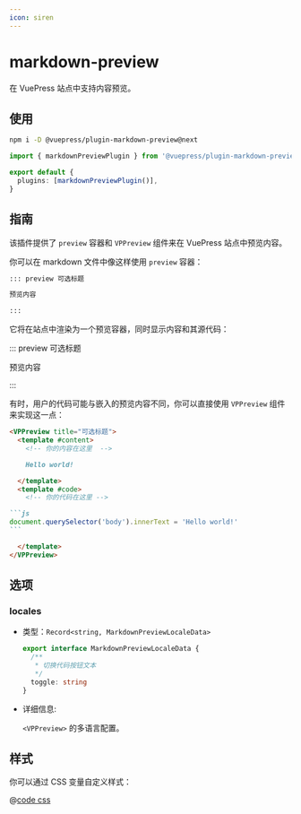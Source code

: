 ```yaml
---
icon: siren
---
```


# markdown-preview

<NpmBadge package="@vuepress/plugin-markdown-preview" />

在 VuePress 站点中支持内容预览。

## 使用

```bash
npm i -D @vuepress/plugin-markdown-preview@next
```

```ts title=".vuepress/config.ts"
import { markdownPreviewPlugin } from '@vuepress/plugin-markdown-preview'

export default {
  plugins: [markdownPreviewPlugin()],
}
```

## 指南

该插件提供了 `preview` 容器和 `VPPreview` 组件来在 VuePress 站点中预览内容。

你可以在 markdown 文件中像这样使用 `preview` 容器：

```md
::: preview 可选标题

预览内容

:::
```

它将在站点中渲染为一个预览容器，同时显示内容和其源代码：

::: preview 可选标题

预览内容

:::

有时，用户的代码可能与嵌入的预览内容不同，你可以直接使用 `VPPreview` 组件来实现这一点：

````md
<VPPreview title="可选标题">
  <template #content>
    <!-- 你的内容在这里  -->

    Hello world!

  </template>
  <template #code>
    <!-- 你的代码在这里 -->

```js
document.querySelector('body').innerText = 'Hello world!'
```

  </template>
</VPPreview>
````

<VPPreview title="可选标题">
  <template #content>
    <!-- 你的内容在这里  -->

    Hello world!

  </template>
  <template #code>
    <!-- 你的代码在这里 -->

```js
document.querySelector('body').innerText = 'Hello world!'
```

  </template>
</VPPreview>

## 选项

### locales

- 类型：`Record<string, MarkdownPreviewLocaleData>`

  ```ts
  export interface MarkdownPreviewLocaleData {
    /**
     * 切换代码按钮文本
     */
    toggle: string
  }
  ```

- 详细信息:

  `<VPPreview>` 的多语言配置。

## 样式

你可以通过 CSS 变量自定义样式：

@[code css](@vuepress/plugin-markdown-preview/src/client/styles/vars.css)
